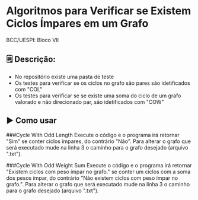 # Algoritmos para Verificar se Existem Ciclos Ímpares em um Grafo
BCC/UESPI: Bloco VII

## 🗒️ Descrição:
- No repositório existe uma pasta de teste
- Os testes para verificar se os ciclos no grafo são pares são idetificados com "COL"
- Os testes para verificar se se existe uma soma do ciclo de um grafo valorado e não direcionado par, são idetificados com "COW"


## ▶️ Como usar

###Cycle With Odd Length
Execute o código e o programa irá retornar "Sim" se conter ciclos ímpares, do contrário "Não".
Para alterar o grafo que será executado mude na linha 3 o caminho para o grafo desejado (arquivo ".txt").

###Cycle With Odd Weight Sum
Execute o código e o programa irá retornar "Existem ciclos com peso ímpar no grafo." se conter um ciclos com a soma dos pesos ímpar, do contrário "Não existem ciclos com peso ímpar no grafo.".
Para alterar o grafo que será executado mude na linha 3 o caminho para o grafo desejado (arquivo ".txt").
